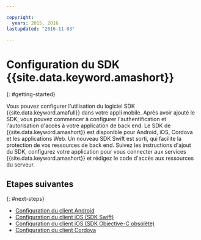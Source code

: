```yaml
---

copyright:
  years: 2015, 2016
lastupdated: "2016-11-03"

---
```


# Configuration du SDK {{site.data.keyword.amashort}}
{: #getting-started}

Vous pouvez configurer l'utilisation du logiciel SDK {{site.data.keyword.amafull}} dans votre appli mobile. Après avoir ajouté le SDK, vous pouvez commencer à configurer l'authentification et l'autorisation d'accès à votre application de back end. Le SDK de {{site.data.keyword.amashort}} est disponible pour Android, iOS, Cordova et les applications Web. Un nouveau SDK Swift est sorti, qui facilite la protection de vos ressources de back end. Suivez les instructions d'ajout du SDK, configurez votre application pour vous connecter aux services {{site.data.keyword.amashort}} et rédigez
le code d'accès aux ressources du serveur.


## Etapes suivantes
{: #next-steps}

* [Configuration du client Android](getting-started-android.html)
* [Configuration du client iOS (SDK Swift)](getting-started-ios-swift-sdk.html)
* [Configuration du client iOS (SDK Objective-C obsolète)](getting-started-ios.html)
* [Configuration du client Cordova](getting-started-cordova.html)
